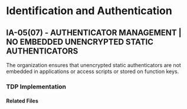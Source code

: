 # Identification and Authentication
## IA-05(07) - AUTHENTICATOR MANAGEMENT | NO EMBEDDED UNENCRYPTED STATIC AUTHENTICATORS

The organization ensures that unencrypted static authenticators are not embedded in applications or access scripts or stored on function keys.  

### TDP Implementation


#### Related Files


